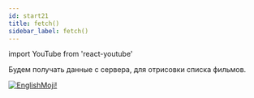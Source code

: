 ```yaml
---
id: start21
title: fetch()
sidebar_label: fetch()
---
```


import YouTube from 'react-youtube'

Будем получать данные с сервера, для отрисовки списка фильмов.

<YouTube videoId='MHCrQExp3S4' />

[![EnglishMoji!](/img/logo/englishmoji.png)](https://apps.apple.com/kz/app/englishmoji/id6450254885)
